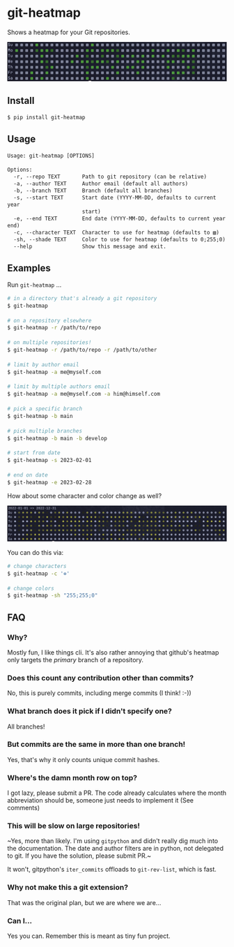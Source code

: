 # git-heatmap

Shows a heatmap for your Git repositories.

![Screenshot](screenshot1.png)

## Install

```
$ pip install git-heatmap
```

## Usage

```
Usage: git-heatmap [OPTIONS]

Options:
  -r, --repo TEXT       Path to git repository (can be relative)
  -a, --author TEXT     Author email (default all authors)
  -b, --branch TEXT     Branch (default all branches)
  -s, --start TEXT      Start date (YYYY-MM-DD, defaults to current year
                        start)
  -e, --end TEXT        End date (YYYY-MM-DD, defaults to current year end)
  -c, --character TEXT  Character to use for heatmap (defaults to ▧)
  -sh, --shade TEXT     Color to use for heatmap (defaults to 0;255;0)
  --help                Show this message and exit.
```

##  Examples

Run `git-heatmap` ...

```bash
# in a directory that's already a git repository
$ git-heatmap

# on a repository elsewhere
$ git-heatmap -r /path/to/repo

# on multiple repositories!
$ git-heatmap -r /path/to/repo -r /path/to/other

# limit by author email
$ git-heatmap -a me@myself.com

# limit by multiple authors email
$ git-heatmap -a me@myself.com -a him@himself.com

# pick a specific branch
$ git-heatmap -b main

# pick multiple branches
$ git-heatmap -b main -b develop

# start from date
$ git-heatmap -s 2023-02-01

# end on date
$ git-heatmap -e 2023-02-28
```

How about some character and color change as well?

![Screenshot](screenshot2.png)

You can do this via:

```bash
# change characters
$ git-heatmap -c '⊚'

# change colors
$ git-heatmap -sh "255;255;0"
```



## FAQ

### Why?

Mostly fun, I like things cli. It's also rather annoying that github's heatmap only targets the _primary_ branch of a repository.

### Does this count any contribution other than commits?

No, this is purely commits, including merge commits (I think! :-))

### What branch does it pick if I didn't specify one?

All branches!

### But commits are the same in more than one branch!

Yes, that's why it only counts unique commit hashes.

### Where's the damn month row on top?

I got lazy, please submit a PR. The code already calculates where the month abbreviation should be, someone just needs to implement it (See comments)

### This will be slow on large repositories!

~Yes, more than likely. I'm using `gitpython` and didn't really dig much into the documentation. The date and author filters are in python, not delegated to git. If you have the solution, please submit PR.~

It won't, gitpython's `iter_commits` offloads to `git-rev-list`, which is fast.

### Why not make this a git extension?

That was the original plan, but we are where we are...

### Can I...

Yes you can. Remember this is meant as tiny fun project.
